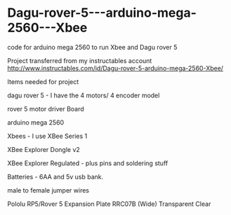 # Dagu-rover-5---arduino-mega-2560---Xbee
code for arduino mega 2560 to run Xbee and Dagu rover 5

Project transferred from my instructables account http://www.instructables.com/id/Dagu-rover-5-arduino-mega-2560-Xbee/

Items needed for project

dagu rover 5 - I have the 4 motors/ 4 encoder model

rover 5 motor driver Board

arduino mega 2560

Xbees - I use XBee Series 1

XBee Explorer Dongle v2

XBee Explorer Regulated - plus pins and soldering stuff

Batteries - 6AA and 5v usb bank.

male to female jumper wires

Pololu RP5/Rover 5 Expansion Plate RRC07B (Wide) Transparent Clear

